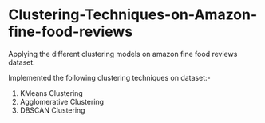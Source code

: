 # Clustering-Techniques-on-Amazon-fine-food-reviews
Applying the different clustering models on amazon fine food reviews dataset.

Implemented the following clustering techniques on dataset:-
1. KMeans Clustering
2. Agglomerative Clustering
3. DBSCAN Clustering

